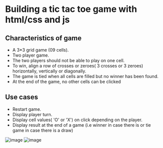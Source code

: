 # Building a tic tac toe game with html/css and js

## Characteristics of game

- A 3\*3 grid game (09 cells).
- Two player game.
- The two players should not be able to play on one cell.
- To win, align a row of crosses or zeroes( 3 crosses or 3 zeroes) horizontally, vertically or diagonally.
- The game is tied when all cells are filled but no winner has been found.
- At the end of the game, no other cells can be clicked

## Use cases

- Restart game.
- Display player turn.
- Display cell values( 'O' or 'X') on click depending on the player.
- Display result at the end of a game (i.e winner in case there is or tie game in case there is a draw)

![image](https://github.com/nalowageena654/tic-tac-toe-game/blob/main/images/Capture.PNG)
![image](https://github.com/nalowageena654/tic-tac-toe-game/blob/main/images/Capture2.PNG)
